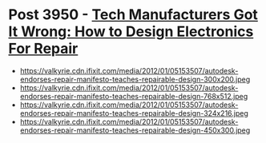 # Post 3950 - [Tech Manufacturers Got It Wrong: How to Design Electronics For Repair](https://www.ifixit.com/News/3950/what-tech-manufacturers-have-wrong-how-to-design-electronics-for-repair)

- https://valkyrie.cdn.ifixit.com/media/2012/01/05153507/autodesk-endorses-repair-manifesto-teaches-repairable-design-300x200.jpeg
- https://valkyrie.cdn.ifixit.com/media/2012/01/05153507/autodesk-endorses-repair-manifesto-teaches-repairable-design-768x512.jpeg
- https://valkyrie.cdn.ifixit.com/media/2012/01/05153507/autodesk-endorses-repair-manifesto-teaches-repairable-design-324x216.jpeg
- https://valkyrie.cdn.ifixit.com/media/2012/01/05153507/autodesk-endorses-repair-manifesto-teaches-repairable-design-450x300.jpeg
